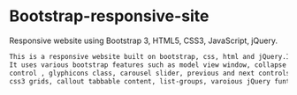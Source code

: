 # Bootstrap-responsive-site

Responsive website using Bootstrap 3, HTML5, CSS3, JavaScript, jQuery.

```markdown
This is a responsive website built on bootstrap, css, html and jQuery.It is a mobile friendly one page-website.
It uses various bootstrap features such as model view window, collapse navigation in mobile view, data-toggle 
control , glyphicons class, carousel slider, previous and next controls for the carousel, data-dimiss control,
css3 grids, callout tabbable content, list-groups, varoious jQuery funtions such as fade in, fade out etc.
```
